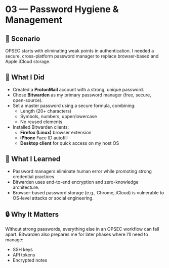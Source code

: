 # 03 — Password Hygiene & Management

## 🧩 Scenario  
OPSEC starts with eliminating weak points in authentication. I needed a secure, cross-platform password manager to replace browser-based and Apple iCloud storage.

## 🔧 What I Did
- Created a **ProtonMail** account with a strong, unique password.
- Chose **Bitwarden** as my primary password manager (free, secure, open-source).
- Set a master password using a secure formula, combining:
  - Length (20+ characters)
  - Symbols, numbers, upper/lowercase
  - No reused elements
- Installed Bitwarden clients:
  - **Firefox (Linux)** browser extension
  - **iPhone** Face ID autofill
  - **Desktop client** for quick access on my host OS

## 🧠 What I Learned
- Password managers eliminate human error while promoting strong credential practices.
- Bitwarden uses end-to-end encryption and zero-knowledge architecture.
- Browser-based password storage (e.g., Chrome, iCloud) is vulnerable to OS-level attacks or social engineering.

## 🔒 Why It Matters
Without strong passwords, everything else in an OPSEC workflow can fall apart. Bitwarden also prepares me for later phases where I’ll need to manage:
- SSH keys
- API tokens
- Encrypted notes
